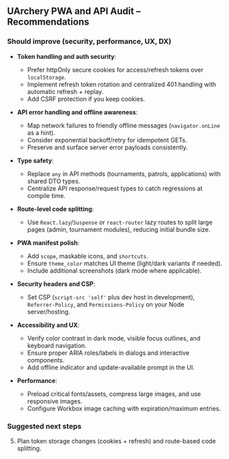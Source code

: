 ## UArchery PWA and API Audit – Recommendations

### Should improve (security, performance, UX, DX)

- **Token handling and auth security**:
  - Prefer httpOnly secure cookies for access/refresh tokens over `localStorage`.
  - Implement refresh token rotation and centralized 401 handling with automatic refresh + replay.
  - Add CSRF protection if you keep cookies.

- **API error handling and offline awareness**:
  - Map network failures to friendly offline messages (`navigator.onLine` as a hint).
  - Consider exponential backoff/retry for idempotent GETs.
  - Preserve and surface server error payloads consistently.

- **Type safety**:
  - Replace `any` in API methods (tournaments, patrols, applications) with shared DTO types.
  - Centralize API response/request types to catch regressions at compile time.

- **Route-level code splitting**:
  - Use `React.lazy`/`Suspense` or `react-router` lazy routes to split large pages (admin, tournament modules), reducing initial bundle size.

- **PWA manifest polish**:
  - Add `scope`, maskable icons, and `shortcuts`.
  - Ensure `theme_color` matches UI theme (light/dark variants if needed).
  - Include additional screenshots (dark mode where applicable).

- **Security headers and CSP**:
  - Set CSP (`script-src 'self'` plus dev host in development), `Referrer-Policy`, and `Permissions-Policy` on your Node server/hosting.

- **Accessibility and UX**:
  - Verify color contrast in dark mode, visible focus outlines, and keyboard navigation.
  - Ensure proper ARIA roles/labels in dialogs and interactive components.
  - Add offline indicator and update-available prompt in the UI.

- **Performance**:
  - Preload critical fonts/assets, compress large images, and use responsive images.
  - Configure Workbox image caching with expiration/maximum entries.

### Suggested next steps

5. Plan token storage changes (cookies + refresh) and route-based code splitting.